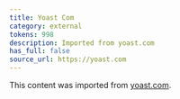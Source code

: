 ```yaml
---
title: Yoast Com
category: external
tokens: 998
description: Imported from yoast.com
has_full: false
source_url: https://yoast.com
---
```


This content was imported from [yoast.com](https://yoast.com).
